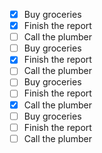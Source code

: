 - [x] Buy groceries
- [x] Finish the report
- [ ] Call the plumber
- [ ] Buy groceries
- [x] Finish the report
- [ ] Call the plumber
- [ ] Buy groceries
- [ ] Finish the report
- [x] Call the plumber
- [ ] Buy groceries
- [ ] Finish the report
- [ ] Call the plumber
